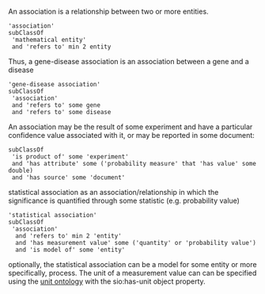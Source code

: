 An association is a relationship between two or more entities.

```
'association'
subClassOf
 'mathematical entity'
 and 'refers to' min 2 entity
```

Thus, a gene-disease association is an association between a gene and a disease

```
'gene-disease association'
subClassOf
 'association'
 and 'refers to' some gene
 and 'refers to' some disease
```

An association may be the result of some experiment and have a particular confidence value associated with it, or may be reported in some document:

```
subClassOf
 'is product of' some 'experiment'
 and 'has attribute' some ('probability measure' that 'has value' some double)
 and 'has source' some 'document'
```


statistical association as an association/relationship in which the significance is quantified through some statistic (e.g. probability value)

```
'statistical association'
subClassOf
 'association'
  and 'refers to' min 2 'entity'
  and 'has measurement value' some ('quantity' or 'probability value')
  and 'is model of' some 'entity'
```

optionally, the statistical association can be a model for some entity or more specifically, process.  The unit of a measurement value can can be specified using the [unit ontology](http://bioportal.bioontology.org/visualize/45500) with the sio:has-unit object property.